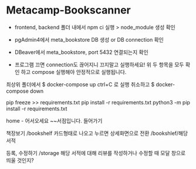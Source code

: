 # Metacamp-Bookscanner

- frontend, backend 폴더 내에서 npm ci 실행 > node_module 생성 확인

- pgAdmin4에서 meta_bookstore DB 생성 or DB connection 확인
- DBeaver에서 meta_bookstore, port 5432 연결되는지 확인
- 프로그램 끄면 connection도 끊어지니 끄지말고 실행하세요!
  위 두 항목을 모두 확인 하고 compose 실행해야 안정적으로 실행됩니다.

최상위 폴더에서 $ docker-compose up
ctrl+C 로 실행 취소하고 $ docker-compose down

pip freeze >> requirements.txt
pip install -r requirements.txt
python3 -m pip install -r requirements.txt

home - 어서오세요 ~~서점입니다. 들어가기

책장보기 /bookshelf
카드형태로 나오고 누르면 상세화면으로 전환 /bookshlef/해당서적

등록, 수정하기 /storage
해당 서적에 대해 리뷰를 작성하거나 수정할 때
모달 창으로 띄울 것인지?
